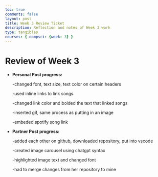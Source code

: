 ```yaml
---
toc: true
comments: false
layout: post
title: Week 3 Review Ticket
description: Reflection and notes of Week 3 work
type: tangibles
courses: { compsci: {week: 3} }
---
```


# Review of Week 3
- **Personal Post progress:** 

    -changed font, text size, text color on certain headers

    -used inline links to link songs 

    -changed link color and bolded the text that linked songs

    -inserted gif, same process as putting in an image

    -embeded spotify song link
- **Partner Post progress:**

    -added each other on github, downloaded repository, put into vscode

    -created image carousel using chatgpt syntax 

    -highlighted image text and changed font 

    -had to merge changes from her repository to mine